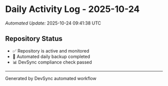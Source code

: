 # Daily Activity Log - 2025-10-24

*Automated Update:* 2025-10-24 09:41:38 UTC

## Repository Status
- ✅ Repository is active and monitored
- 🔄 Automated daily backup completed
- 📊 DevSync compliance check passed

---
Generated by DevSync automated workflow
